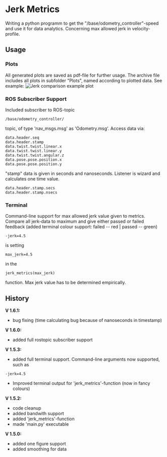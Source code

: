 # Jerk Metrics
Writing a python programm to get the "/base/odometry_controller"-speed and use it for data analytics. Concerning max allowed jerk in velocity-profile.

## Usage
### Plots
All generated plots are saved as pdf-file for further usage. The archive file includes all plots in subfolder "Plots", named according to plotted data. See example:
![Jerk comparison example plot](https://github.com/ipa-flg-ma/SciPy_Test/blob/master/jerk_comparison.png)

### ROS Subscriber Support
Included subscriber to ROS-topic 
```
/base/odometry_controller/
```
topic, of type 'nav_msgs.msg' as 'Odometry.msg'. 
Access data via:
```
data.header.seq
data.header.stamp
data.twist.twist.linear.x
data.twist.twist.linear.y
data.twist.twist.angular.z
data.pose.pose.position.x
data.pose.pose.position.y
```
"stamp" data is given in seconds and nanoseconds. Listener is wizard and calculates one time value.
```
data.header.stamp.secs
data.header.stamp.nsecs
```

### Terminal
Command-line support for max allowed jerk value given to metrics. Compare all jerk-data to maximum and give either passed or failed feedback (added terminal colour support: failed -- red | passed -- green)
```
-jerk=4.5
```
is setting
```
max_jerk=4.5
```
in the 
```
jerk_metrics(max_jerk)
```
function. Max jerk value has to be determined empirically.

## History
**V 1.6.1:**
- bug fixing (time calculating bug because of nanoseconds in timestamp)

**V 1.6.0:**
- added full rostopic subscriber support

**V 1.5.3:**
- added full terminal support. Command-line arguments now supported, such as
```
-jerk=4.5
```
- Improved terminal output for 'jerk_metrics'-function (now in fancy colours)

**V 1.5.2:**
- code cleanup
- added bandwith support
- added 'jerk_metrics'-function
- made 'main.py' executable

**V 1.5.0:**
- added one figure support
- added smoothing for data
